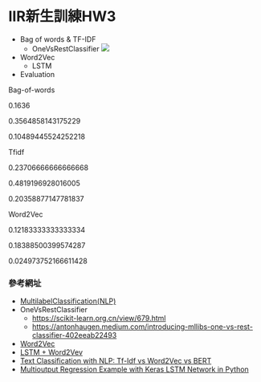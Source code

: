 # IIR新生訓練HW3
- Bag of words & TF-IDF
    - OneVsRestClassifier
    ![](https://i.imgur.com/Nl1lVem.png)
- Word2Vec
    - LSTM
- Evaluation

Bag-of-words

0.1636

0.3564858143175229

0.10489445524252218

Tfidf

0.23706666666666668

0.4819196928016005

0.20358877147781837

Word2Vec

0.12183333333333334

0.18388500399574287

0.024973752166611428

### 參考網址
- [MultilabelClassification(NLP)](https://blog.csdn.net/s09094031/article/details/80792436)
- OneVsRestClassifier
    - https://scikit-learn.org.cn/view/679.html
    - https://antonhaugen.medium.com/introducing-mllibs-one-vs-rest-classifier-402eeab22493
- [Word2Vec](https://mmchiou.gitbooks.io/ai_gc_methodology_2018_v1-private/content/zhong-wen-word2vector/ke-ji-da-lei-tai-jie-shao-wen-jian-wordvector-jeiba.html)
- [LSTM + Word2Vev](https://www.kaggle.com/guichristmann/lstm-classification-model-with-word2vec)
- [Text Classification with NLP: Tf-Idf vs Word2Vec vs BERT](https://towardsdatascience.com/text-classification-with-nlp-tf-idf-vs-word2vec-vs-bert-41ff868d1794)
- [Multioutput Regression Example with Keras LSTM Network in Python](https://www.datatechnotes.com/2019/12/multi-output-regression-example-with_24.html)
